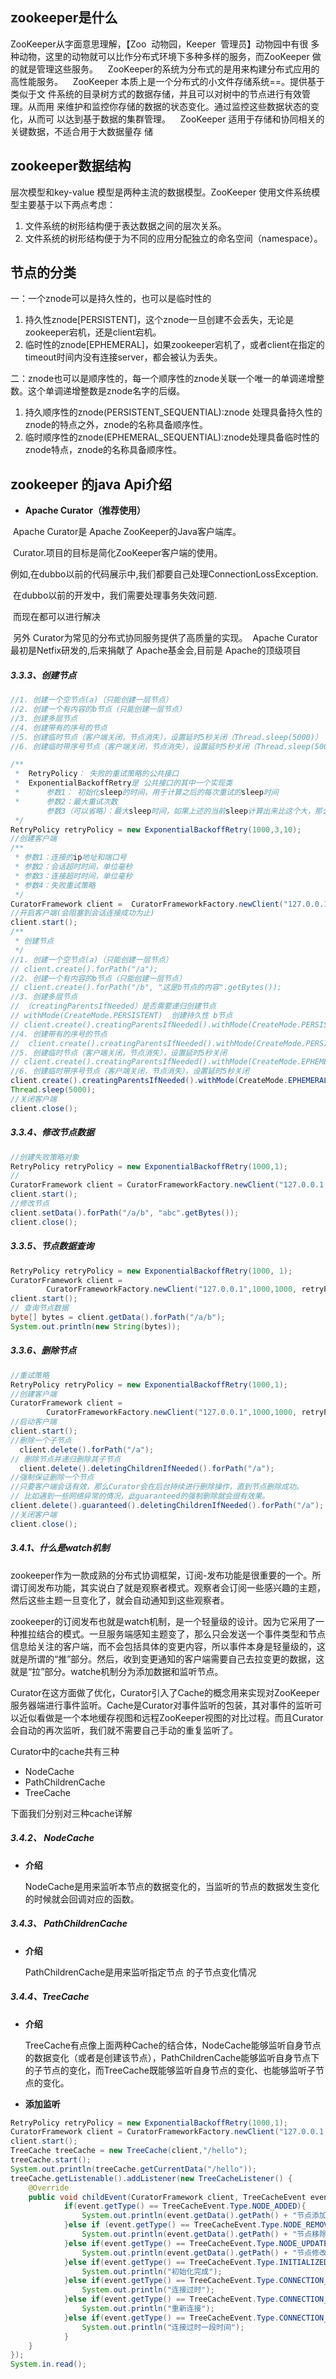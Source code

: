 ## zookeeper是什么

ZooKeeper从字面意思理解，【Zoo ­ 动物园，Keeper ­ 管理员】动物园中有很
多种动物，这里的动物就可以比作分布式环境下多种多样的服务，而ZooKeeper
做的就是管理这些服务。
   ZooKeeper的系统为分布式的是用来构建分布式应用的高性能服务。
   ZooKeeper 本质上是一个分布式的小文件存储系统==。提供基于类似于文
件系统的目录树方式的数据存储，并且可以对树中的节点进行有效管理。从而用
来维护和监控你存储的数据的状态变化。通过监控这些数据状态的变化，从而可
以达到基于数据的集群管理。
   ZooKeeper 适用于存储和协同相关的关键数据，不适合用于大数据量存
储

## zookeeper数据结构

层次模型和key-value 模型是两种主流的数据模型。ZooKeeper 使用文件系统模型主要基于以下两点考虑：

1. 文件系统的树形结构便于表达数据之间的层次关系。
2. 文件系统的树形结构便于为不同的应用分配独立的命名空间（namespace）。
## 节点的分类

一：一个znode可以是持久性的，也可以是临时性的

1. 持久性znode[PERSISTENT]，这个znode一旦创建不会丢失，无论是zookeeper宕机，还是client宕机。
2. 临时性的znode[EPHEMERAL]，如果zookeeper宕机了，或者client在指定的timeout时间内没有连接server，都会被认为丢失。

二：znode也可以是顺序性的，每一个顺序性的znode关联一个唯一的单调递增整数。这个单调递增整数是znode名字的后缀。

1. 持久顺序性的znode(PERSISTENT_SEQUENTIAL):znode 处理具备持久性的znode的特点之外，znode的名称具备顺序性。
2. 临时顺序性的znode(EPHEMERAL_SEQUENTIAL):znode处理具备临时性的znode特点，znode的名称具备顺序性。
## zookeeper  的java  Api介绍

- **Apache Curator（推荐使用）**

​       Apache Curator是 Apache ZooKeeper的Java客户端库。 

​       Curator.项目的目标是简化ZooKeeper客户端的使用。

​       例如,在dubbo以前的代码展示中,我们都要自己处理ConnectionLossException. 

​               在dubbo以前的开发中，我们需要处理事务失效问题.

​               而现在都可以进行解决  

​      另外 Curator为常见的分布式协同服务提供了高质量的实现。
​      Apache Curator最初是Netfix研发的,后来捐献了 Apache基金会,目前是 Apache的顶级项目

##### 3.3.3、创建节点

```java
//1. 创建一个空节点(a)（只能创建一层节点）
//2. 创建一个有内容的b节点（只能创建一层节点）
//3. 创建多层节点
//4. 创建带有的序号的节点
//5. 创建临时节点（客户端关闭，节点消失），设置延时5秒关闭（Thread.sleep(5000)）
//6. 创建临时带序号节点（客户端关闭，节点消失），设置延时5秒关闭（Thread.sleep(5000)）
```



```java
/**
 *  RetryPolicy： 失败的重试策略的公共接口
 *  ExponentialBackoffRetry是 公共接口的其中一个实现类
 *      参数1： 初始化sleep的时间，用于计算之后的每次重试的sleep时间
 *      参数2：最大重试次数
        参数3（可以省略）：最大sleep时间，如果上述的当前sleep计算出来比这个大，那么sleep用这个时间
 */
RetryPolicy retryPolicy = new ExponentialBackoffRetry(1000,3,10);
//创建客户端
/**
 * 参数1：连接的ip地址和端口号
 * 参数2：会话超时时间，单位毫秒
 * 参数3：连接超时时间，单位毫秒
 * 参数4：失败重试策略
 */
CuratorFramework client =  CuratorFrameworkFactory.newClient("127.0.0.1:2181",3000,1000,retryPolicy);
//开启客户端(会阻塞到会话连接成功为止)
client.start();
/**
 * 创建节点
 */
//1. 创建一个空节点(a)（只能创建一层节点）
// client.create().forPath("/a");
//2. 创建一个有内容的b节点（只能创建一层节点）
// client.create().forPath("/b", "这是b节点的内容".getBytes());
//3. 创建多层节点
// （creatingParentsIfNeeded）是否需要递归创建节点
// withMode(CreateMode.PERSISTENT)  创建持久性 b节点
// client.create().creatingParentsIfNeeded().withMode(CreateMode.PERSISTENT).forPath("/g");
//4. 创建带有的序号的节点
//  client.create().creatingParentsIfNeeded().withMode(CreateMode.PERSISTENT_SEQUENTIAL).forPath("/e");
//5. 创建临时节点（客户端关闭，节点消失），设置延时5秒关闭
// client.create().creatingParentsIfNeeded().withMode(CreateMode.EPHEMERAL).forPath("/f");
//6. 创建临时带序号节点（客户端关闭，节点消失），设置延时5秒关闭
client.create().creatingParentsIfNeeded().withMode(CreateMode.EPHEMERAL_SEQUENTIAL).forPath("/f");
Thread.sleep(5000);
//关闭客户端
client.close();
```

##### 3.3.4、修改节点数据

```java
//创建失败策略对象
RetryPolicy retryPolicy = new ExponentialBackoffRetry(1000,1);
//
CuratorFramework client = CuratorFrameworkFactory.newClient("127.0.0.1:2181",1000,1000,retryPolicy);
client.start();
//修改节点
client.setData().forPath("/a/b", "abc".getBytes());
client.close();
```

##### 3.3.5、节点数据查询

```java
RetryPolicy retryPolicy = new ExponentialBackoffRetry(1000, 1);
CuratorFramework client = 
        CuratorFrameworkFactory.newClient("127.0.0.1",1000,1000, retryPolicy);
client.start();
// 查询节点数据
byte[] bytes = client.getData().forPath("/a/b");
System.out.println(new String(bytes));
```

##### 3.3.6、删除节点

```java
//重试策略
RetryPolicy retryPolicy = new ExponentialBackoffRetry(1000,1);
//创建客户端
CuratorFramework client =
        CuratorFrameworkFactory.newClient("127.0.0.1",1000,1000, retryPolicy);
//启动客户端
client.start();
//删除一个子节点
  client.delete().forPath("/a");
// 删除节点并递归删除其子节点
  client.delete().deletingChildrenIfNeeded().forPath("/a");
//强制保证删除一个节点
//只要客户端会话有效，那么Curator会在后台持续进行删除操作，直到节点删除成功。
// 比如遇到一些网络异常的情况，此guaranteed的强制删除就会很有效果。
client.delete().guaranteed().deletingChildrenIfNeeded().forPath("/a");
//关闭客户端
client.close();
```

##### 3.4.1、什么是watch机制

​	zookeeper作为一款成熟的分布式协调框架，订阅-发布功能是很重要的一个。所谓订阅发布功能，其实说白了就是观察者模式。观察者会订阅一些感兴趣的主题，然后这些主题一旦变化了，就会自动通知到这些观察者。

​	zookeeper的订阅发布也就是watch机制，是一个轻量级的设计。因为它采用了一种推拉结合的模式。一旦服务端感知主题变了，那么只会发送一个事件类型和节点信息给关注的客户端，而不会包括具体的变更内容，所以事件本身是轻量级的，这就是所谓的“推”部分。然后，收到变更通知的客户端需要自己去拉变更的数据，这就是“拉”部分。watche机制分为添加数据和监听节点。

​	Curator在这方面做了优化，Curator引入了Cache的概念用来实现对ZooKeeper服务器端进行事件监听。Cache是Curator对事件监听的包装，其对事件的监听可以近似看做是一个本地缓存视图和远程ZooKeeper视图的对比过程。而且Curator会自动的再次监听，我们就不需要自己手动的重复监听了。

Curator中的cache共有三种

- NodeCache
- PathChildrenCache
- TreeCache

下面我们分别对三种cache详解

##### 3.4.2、 NodeCache

- **介绍**

  NodeCache是用来监听本节点的数据变化的，当监听的节点的数据发生变化的时候就会回调对应的函数。

##### 3.4.3、 PathChildrenCache

- **介绍**

  PathChildrenCache是用来监听指定节点 的子节点变化情况

##### 3.4.4、TreeCache

- **介绍**

  TreeCache有点像上面两种Cache的结合体，NodeCache能够监听自身节点的数据变化（或者是创建该节点），PathChildrenCache能够监听自身节点下的子节点的变化，而TreeCache既能够监听自身节点的变化、也能够监听子节点的变化。

- **添加监听**

```java
RetryPolicy retryPolicy = new ExponentialBackoffRetry(1000,1);
CuratorFramework client = CuratorFrameworkFactory.newClient("127.0.0.1:2181", 1000, 1000, retryPolicy);
client.start();
TreeCache treeCache = new TreeCache(client,"/hello");
treeCache.start();
System.out.println(treeCache.getCurrentData("/hello"));
treeCache.getListenable().addListener(new TreeCacheListener() {
    @Override
    public void childEvent(CuratorFramework client, TreeCacheEvent event) throws Exception {
            if(event.getType() == TreeCacheEvent.Type.NODE_ADDED){
                System.out.println(event.getData().getPath() + "节点添加");
            }else if (event.getType() == TreeCacheEvent.Type.NODE_REMOVED){
                System.out.println(event.getData().getPath() + "节点移除");
            }else if(event.getType() == TreeCacheEvent.Type.NODE_UPDATED){
                System.out.println(event.getData().getPath() + "节点修改");
            }else if(event.getType() == TreeCacheEvent.Type.INITIALIZED){
                System.out.println("初始化完成");
            }else if(event.getType() == TreeCacheEvent.Type.CONNECTION_SUSPENDED){
                System.out.println("连接过时");
            }else if(event.getType() == TreeCacheEvent.Type.CONNECTION_RECONNECTED){
                System.out.println("重新连接");
            }else if(event.getType() == TreeCacheEvent.Type.CONNECTION_LOST){
                System.out.println("连接过时一段时间");
            }
    }
});
System.in.read();
```

### 